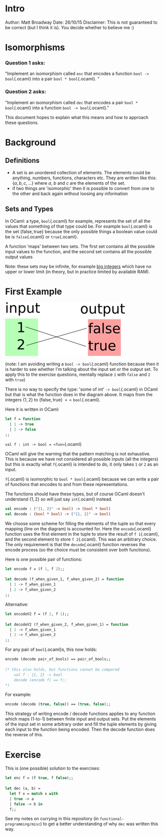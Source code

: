 # Intro #
Author: Matt Broadway
Date: 26/10/15
Disclaimer: This is not guaranteed to be correct (but I think it is). You decide whether to believe me :)

# Isomorphisms #

### Question 1 asks: ###

"Implement an isomorphism called `enc` that encodes a function `bool -> bool`{.ocaml} into a pair `bool * bool`{.ocaml}. "

### Question 2 asks: ###

"Implement an isomorphism called `dec` that encodes a pair `bool * bool`{.ocaml} into a function `bool -> bool`{.ocaml}."

This document hopes to explain what this means and how to approach these questions.


# Background #

## Definitions ##
- A set is an unordered collection of elements. The elements could be anything, numbers, functions, characters etc. They are written like this: $\{a,\,b,\,c,\,...\}$ where $a$, $b$ and $c$ are the elements of the set.
- if two things are 'isomorphic' then it is possible to convert from one to the other and back again without loosing any information

## Sets and Types ##


In OCaml: a type, `bool`{.ocaml} for example, represents the set of all the values that something of that type could be. For example `bool`{.ocaml} is the set $\{\mathrm{false},\,\mathrm{true}\}$ because the only possible things a boolean value could be is `false`{.ocaml} or `true`{.ocaml}.

A function 'maps' between two sets. The first set contains all the possible input values to the function, and the second set contains all the possible output values 

Note: these sets may be infinite, for example [big integers](http://caml.inria.fr/pub/docs/manual-ocaml/libref/Big_int.html) which have no upper or lower limit (in theory, but in practice limited by available RAM).

# First Example #

![image: res/example.png](res/example.png)

(note: I am avoiding writing a `bool -> bool`{.ocaml} function because then it is harder to see whether I'm talking about the input set or the output set. To apply this to the exercise questions, mentally replace `1` with `false` and `2` with `true`)

There is no way to specify the type: 'some of int' `-> bool`{.ocaml} in OCaml but that is what the function does in the diagram above. It maps from the integers $\{1,\,2\}$ to $\{\mathrm{false},\,\mathrm{true}\}\,==$ `bool`{.ocaml}.

Here it is written in OCaml:

```ocaml
let f = function
  | 1 -> true
  | 2 -> false
;;
```

`val f : int -> bool = <fun>`{.ocaml}

OCaml will give the warning that the pattern matching is not exhaustive. This is because we have not considered all possible inputs (all the integers) but this is exactly what `f`{.ocaml} is intended to do, it only takes `1` or `2` as an input.


`f`{.ocaml} is isomorphic to `bool * bool`{.ocaml} because we can write a pair of functions that encodes to and from these representations.

The functions should have these types, but of course OCaml doesn't understand $\{1,\,2\}$ so will just say `int`{.ocaml} instead.
```ocaml
val encode : ("{1, 2}" -> bool) -> (bool * bool)
val decode : (bool * bool) -> ("{1, 2}" -> bool)
```

We choose some scheme for filling the elements of the tuple so that every mapping (line on the diagram) is accounted for. Here the `encode`{.ocaml} function uses the first element in the tuple to store the result of `f 1`{.ocaml}, and the second element to store `f 2`{.ocaml}. This was an arbitrary choice. The only requirement is that the `decode`{.ocaml} function reverses the encode process (so the choice must be consistent over both functions).

Here is one possible pair of functions:

```ocaml
let encode f = (f 1, f 2);;

let decode (f_when_given_1, f_when_given_2) = function
  | 1 -> f_when_given_1
  | 2 -> f_when_given_2
;;
```

Alternative:

```ocaml
let encodeV2 f = (f 2, f 1);;

let decodeV2 (f_when_given_2, f_when_given_1) = function
  | 1 -> f_when_given_1
  | 2 -> f_when_given_2
;;
```

For any pair of `bool`{.ocaml}s, this now holds:
```ocaml
encode (decode pair_of_bools) == pair_of_bools;;

(* this also holds, but functions cannot be compared
    val f : {1, 2} -> bool
    decode (encode f) == f;;
*)
```

For example:
```ocaml
encode (decode (true, false)) == (true, false);;
```


This strategy of writing encode / decode functions applies to any function which maps (1-to-1) between finite input and output sets. Put the elements of the input set in some arbitrary order and fill the tuple elements by giving each input to the function being encoded. Then the decode function does the reverse of this.


# Exercise #
This is (one possible) solution to the exercises:

```ocaml
let enc f = (f true, f false);;

let dec (a, b) = 
  let f x = match x with
  | true -> a
  | false -> b in
  f;;
```

See my notes on currying in this repository (in `functional-programming/misc`) to get a better understanding of why `dec` was written this way.

